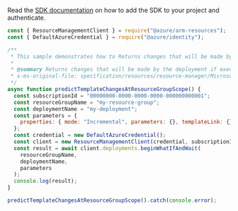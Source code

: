 Read the [SDK documentation](https://github.com/Azure/azure-sdk-for-js/blob/%40azure%2Farm-resources_5.0.1/sdk/resources/arm-resources/README.md) on how to add the SDK to your project and authenticate.

```javascript
const { ResourceManagementClient } = require("@azure/arm-resources");
const { DefaultAzureCredential } = require("@azure/identity");

/**
 * This sample demonstrates how to Returns changes that will be made by the deployment if executed at the scope of the resource group.
 *
 * @summary Returns changes that will be made by the deployment if executed at the scope of the resource group.
 * x-ms-original-file: specification/resources/resource-manager/Microsoft.Resources/stable/2021-04-01/examples/PostDeploymentWhatIfOnResourceGroup.json
 */
async function predictTemplateChangesAtResourceGroupScope() {
  const subscriptionId = "00000000-0000-0000-0000-000000000001";
  const resourceGroupName = "my-resource-group";
  const deploymentName = "my-deployment";
  const parameters = {
    properties: { mode: "Incremental", parameters: {}, templateLink: {} },
  };
  const credential = new DefaultAzureCredential();
  const client = new ResourceManagementClient(credential, subscriptionId);
  const result = await client.deployments.beginWhatIfAndWait(
    resourceGroupName,
    deploymentName,
    parameters
  );
  console.log(result);
}

predictTemplateChangesAtResourceGroupScope().catch(console.error);
```
